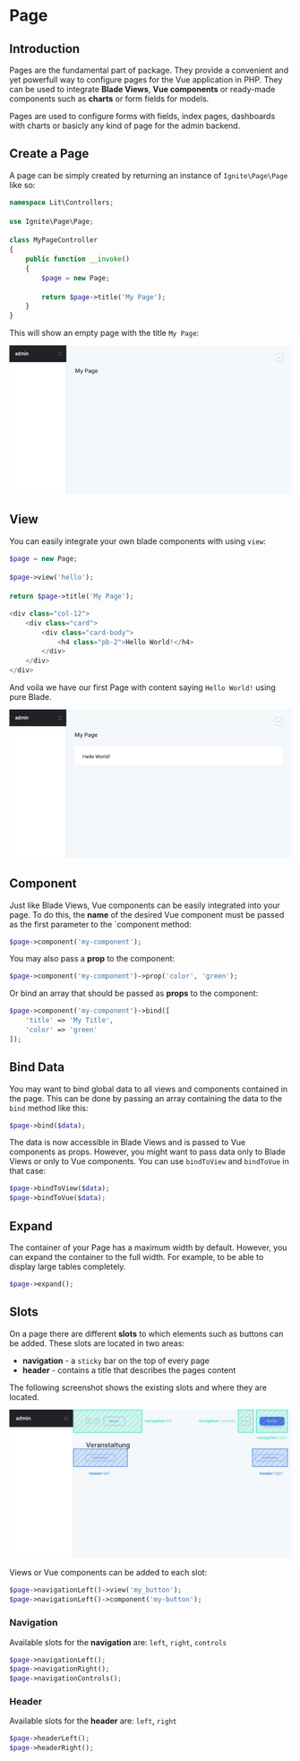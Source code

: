 # Page

## Introduction

Pages are the fundamental part of package. They provide a convenient and yet
powerfull way to configure pages for the Vue application in PHP. They can be
used to integrate **Blade Views**, **Vue components** or ready-made components
such as **charts** or form fields for models.

Pages are used to configure forms with fields, index pages, dashboards with
charts or basicly any kind of page for the admin backend.

## Create a Page

A page can be simply created by returning an instance of `Ignite\Page\Page` like
so:

```php
namespace Lit\Controllers;

use Ignite\Page\Page;

class MyPageController
{
    public function __invoke()
    {
        $page = new Page;

        return $page->title('My Page');
    }
}
```

This will show an empty page with the title `My Page`:

![Page with Title](./screens/page_title.jpg 'Page with Title')

## View

You can easily integrate your own blade components with using `view`:

```php
$page = new Page;

$page->view('hello');

return $page->title('My Page');
```

```php
<div class="col-12">
    <div class="card">
        <div class="card-body">
            <h4 class="pb-2">Hello World!</h4>
        </div>
    </div>
</div>
```

And voila we have our first Page with content saying `Hello World!` using pure
Blade.

![Page with View](./screens/page_view.jpg 'Page with View')

## Component

Just like Blade Views, Vue components can be easily integrated into your page.
To do this, the **name** of the desired Vue component must be passed as the
first parameter to the `component method:

```php
$page->component('my-component');
```

You may also pass a **prop** to the component:

```php
$page->component('my-component')->prop('color', 'green');
```

Or bind an array that should be passed as **props** to the component:

```php
$page->component('my-component')->bind([
    'title' => 'My Title',
    'color' => 'green'
]);
```

## Bind Data

You may want to bind global data to all views and components contained in the
page. This can be done by passing an array containing the data to the `bind`
method like this:

```php
$page->bind($data);
```

The data is now accessible in Blade Views and is passed to Vue components as
props. However, you might want to pass data only to Blade Views or only to Vue
components. You can use `bindToView` and `bindToVue` in that case:

```php
$page->bindToView($data);
$page->bindToVue($data);
```

## Expand

The container of your Page has a maximum width by default. However, you can
expand the container to the full width. For example, to be able to display large
tables completely.

```php
$page->expand();
```

## Slots

On a page there are different **slots** to which elements such as buttons can be
added. These slots are located in two areas:

-   **navigation** - a `sticky` bar on the top of every page
-   **header** - contains a title that describes the pages content

The following screenshot shows the existing slots and where they are located.

![navigation](./screens/page_slots.jpg 'navigation')

Views or Vue components can be added to each slot:

```php
$page->navigationLeft()->view('my_button');
$page->navigationLeft()->component('my-button');
```

### Navigation

Available slots for the **navigation** are: `left`, `right`, `controls`

```php
$page->navigationLeft();
$page->navigationRight();
$page->navigationControls();
```

### Header

Available slots for the **header** are: `left`, `right`

```php
$page->headerLeft();
$page->headerRight();
```
